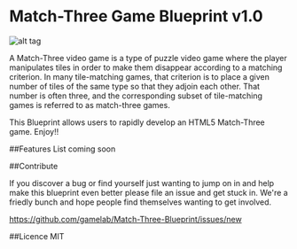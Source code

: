 Match-Three Game Blueprint v1.0
======================================

![alt tag](http://oyster.ignimgs.com/mediawiki/apis.ign.com/marvel-puzzle-quest-dark-reign/thumb/e/e7/MPQ_010.jpg/468px-MPQ_010.jpg)

A Match-Three video game is a type of puzzle video game where the player manipulates tiles in order to make them disappear according to a matching criterion. In many tile-matching games, that criterion is to place a given number of tiles of the same type so that they adjoin each other. That number is often three, and the corresponding subset of tile-matching games is referred to as match-three games.

This Blueprint allows users to rapidly develop an HTML5 Match-Three game. Enjoy!!


##Features
List coming soon

##Contribute

If you discover a bug or find yourself just wanting to jump on in and help make this blueprint even better please file an issue and get stuck in. We're a friedly bunch and hope people find themselves wanting to get involved. 

https://github.com/gamelab/Match-Three-Blueprint/issues/new

##Licence
MIT
